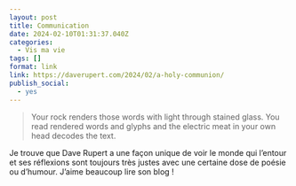 ```yaml
---
layout: post
title: Communication
date: 2024-02-10T01:31:37.040Z
categories:
  - Vis ma vie
tags: []
format: link
link: https://daverupert.com/2024/02/a-holy-communion/
publish_social:
  - yes
---
```

>Your rock renders those words with light through stained glass. You read rendered words and glyphs and the electric meat in your own head decodes the text.

Je trouve que Dave Rupert a une façon unique de voir le monde qui l’entour et ses réflexions sont toujours très justes avec une certaine dose de poésie ou d’humour. J’aime beaucoup lire son blog !